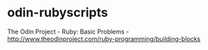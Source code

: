 # odin-rubyscripts
The Odin Project - Ruby: Basic Problems - http://www.theodinproject.com/ruby-programming/building-blocks
